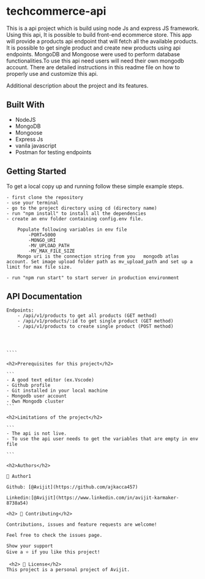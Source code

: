 # techcommerce-api

This is a api project which is build using node Js and express JS framework. Using this api, It is possible to build front-end ecommerce store. This app will provide a products api endpoint that will fetch all the available products. It is possible to get single product and create new products using api endpoints. MongoDB and Mongoose were used to perform database functionalities.To use this api need users will need their own mongodb account. There are detailed instructions in this readme file on how to properly use and customize this api.

</h1>Additional description about the project and its features.</h1>

<h2>Built With</h2>

- NodeJS
- MongoDB
- Mongoose
- Express Js
- vanila javascript
- Postman for testing endpoints

<h2>Getting Started</h2>
To get a local copy up and running follow these simple example steps.

```
- first clone the repository
- use your terminal
- go to the project directory using cd (directory name)
- run "npm install" to install all the dependencies
- create an env folder containing config.env file.

    Populate following variables in env file
        -PORT=5000
        -MONGO_URI
        -MV_UPLOAD_PATH
        -MV_MAX_FILE_SIZE
    Mongo uri is the connection string from you   mongodb atlas account. Set image upload folder path as mv_upload_path and set up a limit for max file size.

- run "npm run start" to start server in production environment

```

<h2>API Documentation</h2>

`````
Endpoints:
    - /api/v1/products to get all products (GET method)
    - /api/v1/products/:id to get single product (GET method)
    - /api/v1/products to create single product (POST method)




````

<h2>Prerequisites for this project</h2>

```
- A good text editor (ex.Vscode)
- Github profile
- Git installed in your local machine
- Mongodb user account
- Own Mongodb cluster
```

<h2>Limitations of the project</h2>

```
- The api is not live.
- To use the api user needs to get the variables that are empty in env file

```

<h2>Authors</h2>

👤 Author1

Github: [@Avijit](https://github.com/ajkacca457)

Linkedin:[@Avijit](https://www.linkedin.com/in/avijit-karmaker-8738a54)

<h2> 🤝 Contributing</h2>

Contributions, issues and feature requests are welcome!

Feel free to check the issues page.

Show your support
Give a ⭐️ if you like this project!

 <h2> 📝 License</h2>
This project is a personal project of Avijit.
`````
